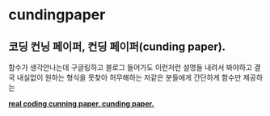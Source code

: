 # cundingpaper

<h2>코딩 컨닝 페이퍼, 컨딩 페이퍼(cunding paper).</h2>
<p>함수가 생각안나는데 구글링하고 블로그 들어가도 이런저런 설명들 내려서 봐야하고 결국 내실없이 원하는 형식을 못찾아 허무해하는 저같은 분들에게 간단하게 함수만 제공하는</p>

<u><strong>real coding cunning paper, cunding paper.</strong></u>

